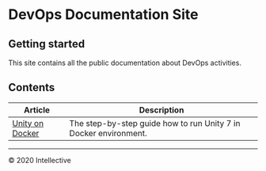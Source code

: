 # DevOps Documentation Site

## Getting started
This site contains all the public documentation about DevOps activities.

## Contents
Article | Description
------- | -------------
[Unity on Docker](./unity/unity-on-docker.md) | The step-by-step guide how to run Unity 7 in Docker environment.

---
&copy; 2020 Intellective
